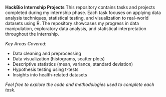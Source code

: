 **HackBio Internship Projects**
This repository contains tasks and projects completed during my internship phase. 
Each task focuses on applying data analysis techniques, statistical testing, and visualization to real-world datasets using R. 
The repository showcases my progress in data manipulation, exploratory data analysis, and statistical interpretation throughout the internship.

*Key Areas Covered:*
* Data cleaning and preprocessing
* Data visualization (histograms, scatter plots)
* Descriptive statistics (mean, variance, standard deviation)
* Hypothesis testing using t-tests
* Insights into health-related datasets

*Feel free to explore the code and methodologies used to complete each task.*
